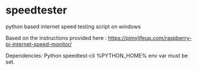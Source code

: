 # speedtester
python based internet speed testing script on windows

Based on the instructions provided here : https://pimylifeup.com/raspberry-pi-internet-speed-monitor/

Dependencies:
 Python
 speedtest-cli
 %PYTHON_HOME% env var must be set.
  